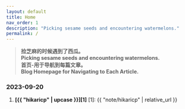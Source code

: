 ```yaml
---
layout: default
title: Home
nav_order: 1
description: "Picking sesame seeds and encountering watermelons."
permalink: /
---
```


> **捡芝麻的时候遇到了西瓜。  
> Picking sesame seeds and encountering watermelons.  
> 首页-用于导航到每篇文章。  
> Blog Homepage for Navigating to Each Article.**

### 2023-09-20
1. **[{{ "hikaricp" | upcase }}][1]**
[1]: {{ "note/hikaricp" | relative_url }}

